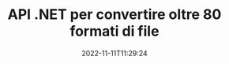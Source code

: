 ---
############################# Static ############################
layout: "product"
date: 2022-11-11T11:29:24
draft: false

product: "Conversion"
product_tag: "conversion"
platform: .NET
platform_tag: net

############################# Head ############################
head_title: "C# API di conversione dei documenti .NET | Converti immagini PDF Word Excel PPTX HTML"
head_description: "C# API di conversione dei documenti .NET. Converti PDF Word DOC DOCX, fogli di calcolo Excel PPT PPTX, HTML, PSD, MPT MPP, e-mail MSG EMLX, AutoCAD e formati di file immagine."

############################# Header ############################
title: "API .NET per convertire oltre 80 formati di file"
description: "API semplice per integrare la funzionalità di conversione di documenti e immagini nelle applicazioni .NET senza installare alcun software esterno."
button:
    enable: true
    icon: "fas fa-arrow-down"
    label: "Scarica la prova gratuita"
    link: "https://downloads.groupdocs.com/conversion/net"

############################# SubMenu ############################
submenu:
    enable: true
    
    left:
        img_alt: "GroupDocs.Conversion for .NET"
        image: "https://www.groupdocs.cloud/templates/groupdocs/images/product-logos/groupdocs-conversion-net.png"
        product: "GroupDocs.Conversion"
        platform: ".NET"

    middle:
        button:
            # button loop
            - link: "#overview"
              text: "Panoramica"

            # button loop
            - link: "#features"
              text: "Caratteristiche"

            # button loop
            - link: "#support"
              text: "Supporto"

            # button loop
            - link: "https://products.groupdocs.app/conversion"
              text: "Dimostrazione dal vivo"

            # button loop
            - link: "https://purchase.groupdocs.com/pricing/conversion/net"
              text: "Prezzo"

    right:
        link_download: "https://downloads.groupdocs.com/conversion"
        link_learn: "https://docs.groupdocs.com/conversion/net/"
        link_buy: "https://purchase.groupdocs.com"

############################# Overview ############################
overview:
    enable: true
    content: |
      GroupDocs.Conversion for .NET offre un semplice set di API, consentendo agli sviluppatori di creare potenti applicazioni di conversione dei documenti in C#, ASP.NET e altre tecnologie correlate a .NET. L'API GroupDocs.Conversion for .NET fornisce una soluzione di conversione file veloce, efficiente e affidabile ai tuoi utenti finali. Supporta l'esecuzione di conversioni accurate tra tutti i formati di documenti aziendali più diffusi, tra cui: PDF, HTML, e-mail, documenti Microsoft Word, fogli di calcolo Excel, presentazioni PowerPoint, Project, Photoshop, CorelDraw, AutoCAD, diagrammi, formati di file di immagini raster e molti altri. La libreria del convertitore di documenti rileva automaticamente il formato del documento di origine e ti offre tutto il controllo per convertire l'intero documento o pagine specifiche nel formato di output desiderato. È più facile sostituire i caratteri mancanti con quelli preferiti e aggiungere filigrane di testo o immagini a qualsiasi pagina del documento.

      GroupDocs.Conversion for .NET può essere utilizzato per sviluppare applicazioni in qualsiasi ambiente di sviluppo destinato alla piattaforma .NET. È compatibile con tutti i linguaggi basati su .NET e supporta i sistemi operativi più diffusi (Windows, Linux, MacOS) in cui è possibile installare framework Mono o .NET (incluso .NET Core).
    tabs:
      enable: true
      
      ## TAB ONE ##
      tab_one:
        description: |
          Di seguito è riportata una panoramica di GroupDocs.Conversion for .NET:
        
        right:
          enable: true
          icon: "fab fa-html5"
          title: "Panoramica"
          content: |
            * Rileva automaticamente il tipo di file
            * Converti documenti
            * Converti presentazioni
            * Converti fogli di calcolo
            * Converti immagini raster
            * Converti documenti PDF
            * Converti altri formati
            * Applica filigrana
            * Specificare la password del file
            * Personalizza la conversione

      ## TAB TWO ##
      tab_two:
        description: |
          GroupDocs.Conversion for .NET supporta la conversione tra tutti i [formati di file di documenti] più diffusi e comunemente usati (https://docs.groupdocs.com/conversion/net/supported-document-formats/).

        left:
          enable: true
          table:
            # table loop
            - title: "Converti da:"
              content: |
                * **Documenti**: DOC, DOCX, DOCM, DOT, DOTX, DOTM, RTF, TXT, ODT, OTT
                * **Fogli di calcolo**: XLS, XLSX, XLSM, XLSB, CSV, XLS2003, ODS, TSV, XLT, XLTX, XLTM, XLAM, FODS, SXC
                * **Presentazioni**: PPT, PPTX, PPS, PPSX, ODP, POT, POTX, POTM, PPTM, PPSM, FODP
                * **Immagini**: TIF, TIFF, JPG, JPEG, PNG, GIF, BMP, ICO, DIB, JPC, JPEG-LS, JPEG2000
                * **Portatile**: PDF, XPS, OXPS, EPUB
                * **HTML**: HTML, HTML, MHTML
                * **Metafile**: EMZ, WMZ
                * **PhotoShop**: PSD
                * **Progetto**: MPP, MPT, MPX
                * **Prospettiva**: PST, OST
                * **E-mail**: MSG, EML, EMLX
                * **Diagrammi**: VSD, VSDX, VSDM, VSS, VSSM, VST, VSTM, VSX, VTX, VDW, VDX, SVG, SVGZ
                * **AutoCAD**: DXF, DWG, DWF, STL, IFC, DWT
                * **PostScript**: EPS, PS, PSL, CGM
                * **CorelDRAW**: CDR, CMX
                * **Altro**: VCF, PLT, LGS, OTG, MD, AI, LOG

        right:
          enable: true
          table:
            # table loop
            - title: "Convertire in:"
              content: |
                * **Documenti**: DOC, DOCX, DOCM, DOT, DOTX, DOTM, RTF, TXT, ODT, OTT
                * **Fogli di calcolo**: XLS, XLSX, XLSM, XLSB, CSV, XLS2003, TSV, XLTX, ODS, XLAM, FODS, DIF, SXC
                * **Presentazioni**: PPT, PPTX, PPS, PPSX, ODP, POTX, POTM, PPTM, PPSM, FODP
                * **Immagini**: TIF, TIFF, JPG, JPEG, PNG, GIF, BMP, ICO, JPEG2000
                * **Metafile**: EMF, WMF, EMZ, WMZ
                * **Diagrammi**: SVGZ
                * **Portatile**: PDF, XPS
                * **HTML**: HTML, HTML, MHTML
                * **Altro**: MD

      ## TAB THREE ##
      tab_three:
        description: |
          GroupDocs.Conversion for .NET supporta i seguenti sistemi operativi, framework e gestori di pacchetti:
      
        left:
          enable: true
          table:
            # table loop
            - icon: "fab fa-windows"
              title: "Sistemi operativi"
              content: |
                Windows Desktop, Windows Server, Windows Azure, Linux, MacOS

            # table loop
            - icon: "fas fa-code"
              title: "Framework supportati"
              content: |
                Frameworks: .NET Framework, .NET Standard, .NET Core, Mono

        right:
          enable: true
          table:
            # table loop
            - icon: "fas fa-box"
              title: "Gestore di pacchetti"
              content: |
                Nuget

            # table loop
            - icon: "fas fa-tools"
              title: "Gestore di pacchetti"
              content: |
                Microsoft Visual Studio, Xamarin, MonoDevelop

############################# Features ############################
features:
    enable: true
    title: "GroupDocs.Conversion for .NET Funzionalità"

    feature:
      # feature loop
      - icon: "fas fa-copy"
        content: "Facile integrazione e licenza a consumo"

      # feature loop
      - icon: "fas fa-eye"
        content: "Imposta l'opzione di zoom predefinita durante la conversione in parole, diapositive o celle"

      # feature loop
      - icon: "fas fa-bolt"
        content: "Converti in/da tutti i formati di immagine raster più diffusi e assegna DPI, altezza e larghezza all'immagine"
      
      # feature loop
      - icon: "fas fa-file-powerpoint"
        content: "Converti PDF e immagini in scala di grigi e linearizza documenti PDF per il Web"

      # feature loop
      - icon: "fas fa-code"
        content: "Specifica il livello del segnalibro, il livello dell'intestazione e il livello esteso nella conversione da Word a PDF/XPS"

      # feature loop
      - icon: "fas fa-cloud"
        content: "Configura e posiziona la filigrana nel documento convertito come sfondo da visualizzare dietro il testo"

      # feature loop
      - icon: "fas fa-remove-format"
        content: "Rendering dell'intestazione dell'e-mail durante la conversione dall'e-mail"

      # feature loop
      - icon: "fas fa-comment-slash"
        content: "Imposta directory dei caratteri personalizzati e carica/sostituisci esplicitamente i caratteri durante la conversione del documento"

      # feature loop
      - icon: "fas fa-location-arrow"
        content: "Imposta il carattere predefinito per sostituire i caratteri mancanti per la conversione di documenti, diapositive e fogli di calcolo"

      # feature loop
      - icon: "fas fa-border-all"
        content: ""

      # feature loop
      - icon: "fas fa-wrench"
        content: "Converti foglio di lavoro con linee della griglia e rimuovi commenti dalle diapositive durante la conversione"

      # feature loop
      - icon: "fas fa-columns"
        content: "Converti pagine di documenti specifici in formato PDF e converti intervalli di celle specifici in fogli di calcolo"

      # feature loop
      - icon: "fas fa-file-word"
        content: "Mostra fogli nascosti e salta righe e colonne vuote durante la conversione di fogli di calcolo"

      # feature loop
      - icon: "fas fa-envelope"
        content: "Conta le pagine totali di un documento e imposta la password su un documento non protetto durante la conversione"

      # feature loop
      - icon: "fas fa-print"
        content: "Opzione per rimuovere annotazioni e file incorporati da PDF"

      # feature loop
      - icon: "fas fa-file-archive"
        content: "Crea markup conforme a HTML 5 durante la conversione in HTML"

      # feature loop
      - icon: "fas fa-lock"
        content: "Rileva automaticamente il tipo di origine e restituisce tutte le conversioni possibili durante la conversione da Stream"

      # feature loop
      - icon: "fas fa-file-code"
        content: "Possibilità di restituire ogni pagina in un flusso separato durante la conversione in PDF o HTML"
      
      # feature loop
      - icon: "fas fa-fill-drip"
        content: "Mostra/Nascondi markup, commenti e traccia modifiche durante la conversione da Word"

      # feature loop
      - icon: "fas fa-file-excel"
        content: "Conversione da DOCX a Tiff G3 con opzione di ombreggiatura"

      # feature loop
      - icon: "fas fa-heading"
        content: "Converti layout specifici durante la conversione da documento CAD"

      # feature loop
      - icon: "fas fa-project-diagram"
        content: "Denominazione automatica durante il salvataggio del documento convertito in file"

      # feature loop
      - icon: "fas fa-cube"
        content: "Licenze a consumo supportate per la fatturazione in base all'utilizzo dell'API"

      # feature loop
      - icon: "fab fa-uncharted"
        content: "Converti diagrammi in formati di file di elaborazione testi"
      
      # feature loop
      - icon: "fab fa-uncharted"
        content: "Aggiungi numeri di pagina durante la conversione di HTML in documenti di elaborazione testi"

      # feature loop
      - icon: "fab fa-uncharted"
        content: "Converti documenti XML in qualsiasi formato senza trasformazione"

      # feature loop
      - icon: "fab fa-uncharted"
        content: "Monitora l'avanzamento della conversione dei file (inizio, fine) direttamente dall'applicazione lato client"

    more_feature:
      # more_feature_loop
      - title: "Converti facilmente i formati dei documenti"
        content: |
          Utilizzando GroupDocs.Conversion for .NET, convertire il formato del file del documento è molto semplice. L'esempio seguente mostra come convertire un file PDF in un file DOC utilizzando C#:  
            
          {features.more_feature.step1} 
          {features.more_feature.step2} 
          {features.more_feature.step3} 
            
          ```csharp    
           // Carica il file di origine DOCX per la conversione
          var converter = new GroupDocs.Conversion.Converter("input.docx");
          // Prepara le opzioni di conversione per il formato target PDF
          var convertOptions = converter.GetPossibleConversions()["pdf"].ConvertOptions;
          // Converti nel formato PDF
          converter.Convert("output.pdf", convertOptions);
          ```
            
      # more_feature_loop
      - title: "Conversione in formati immagine"
        content: "GroupDocs.Conversion for .NET può essere utilizzato per sviluppare applicazioni in qualsiasi ambiente di sviluppo destinato alla piattaforma .NET. È compatibile con tutti i linguaggi basati su .NET e supporta i sistemi operativi più diffusi (Windows, Linux, MacOS) in cui è possibile installare framework Mono o .NET (incluso .NET Core)."

      # more_feature_loop
      - title: "Supporta vari tipi di formato PDF"
        content: |
          L'API GroupDocs.Conversion for .NET supporta la conversione dei documenti nei seguenti tipi/formati PDF:  
            
          * PdfA_1A
          * PdfA_1B
          * PdfA_2A
          * PdfA_3A
          * PdfA_2B
          * PdfA_2U
          * PdfA_3B
          * PdfA_3U
          * v1_3
          * v1_4
          * v1_5
          * v1_6
          * v1_7
          * PdfX_1A
          * PdfX3

############################# Support ############################
support:
    enable: true

############################# Solutions ############################
solutions:
    enable: true
    title: "GroupDocs.Conversion offre API di conversione dei documenti per altri ambienti di sviluppo popolari"

    solution:
        # solution loop
        - img_alt: "GroupDocs.Conversion per Java"
          image: "https://www.groupdocs.cloud/templates/groupdocs/images/product-logos/groupdocs-conversion-java.png"
          product: "GroupDocs.Conversion"
          platform: "Giava"
          link: "/conversione/java/"

############################# Back to top ###############################
back_to_top:
  enable: true
---